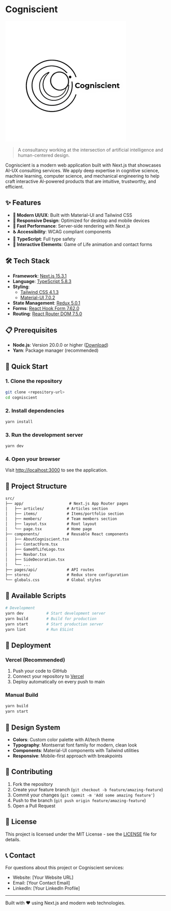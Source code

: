 # Cogniscient

![Cogniscient Logo](./public/cogniscient.png)

> A consultancy working at the intersection of artificial intelligence and human-centered design.

Cogniscient is a modern web application built with Next.js that showcases AI-UX consulting services. We apply deep expertise in cognitive science, machine learning, computer science, and mechanical engineering to help craft interactive AI-powered products that are intuitive, trustworthy, and efficient.

## ✨ Features

- **🎨 Modern UI/UX**: Built with Material-UI and Tailwind CSS
- **📱 Responsive Design**: Optimized for desktop and mobile devices  
- **🚀 Fast Performance**: Server-side rendering with Next.js
- **♿ Accessibility**: WCAG compliant components
- **🔧 TypeScript**: Full type safety
- **🎯 Interactive Elements**: Game of Life animation and contact forms

## 🛠️ Tech Stack

- **Framework**: [Next.js 15.3.1](https://nextjs.org/)
- **Language**: [TypeScript 5.8.3](https://www.typescriptlang.org/)
- **Styling**: 
  - [Tailwind CSS 4.1.3](https://tailwindcss.com/)
  - [Material-UI 7.0.2](https://mui.com/)
- **State Management**: [Redux 5.0.1](https://redux.js.org/)
- **Forms**: [React Hook Form 7.62.0](https://react-hook-form.com/)
- **Routing**: [React Router DOM 7.5.0](https://reactrouter.com/)

## 📋 Prerequisites

- **Node.js**: Version 20.0.0 or higher ([Download](https://nodejs.org/en/download/))
- **Yarn**: Package manager (recommended)

## 🚀 Quick Start

### 1. Clone the repository
```bash
git clone <repository-url>
cd cogniscient
```

### 2. Install dependencies
```bash
yarn install
```

### 3. Run the development server
```bash
yarn dev
```

### 4. Open your browser
Visit [http://localhost:3000](http://localhost:3000) to see the application.

## 📁 Project Structure

```
src/
├── app/                    # Next.js App Router pages
│   ├── articles/          # Articles section
│   ├── items/             # Items/portfolio section  
│   ├── members/           # Team members section
│   ├── layout.tsx         # Root layout
│   └── page.tsx           # Home page
├── components/            # Reusable React components
│   ├── AboutCogniscient.tsx
│   ├── ContactForm.tsx
│   ├── GameOfLifeLogo.tsx
│   ├── Navbar.tsx
│   ├── SideDecoration.tsx
│   └── ...
├── pages/api/             # API routes
├── stores/                # Redux store configuration
└── globals.css            # Global styles
```

## 🧪 Available Scripts

```bash
# Development
yarn dev          # Start development server
yarn build        # Build for production
yarn start        # Start production server
yarn lint         # Run ESLint
```

## 🚀 Deployment

### Vercel (Recommended)
1. Push your code to GitHub
2. Connect your repository to [Vercel](https://vercel.com)
3. Deploy automatically on every push to main

### Manual Build
```bash
yarn build
yarn start
```

## 🎨 Design System

- **Colors**: Custom color palette with AI/tech theme
- **Typography**: Montserrat font family for modern, clean look
- **Components**: Material-UI components with Tailwind utilities
- **Responsive**: Mobile-first approach with breakpoints

## 🤝 Contributing

1. Fork the repository
2. Create your feature branch (`git checkout -b feature/amazing-feature`)
3. Commit your changes (`git commit -m 'Add some amazing feature'`)
4. Push to the branch (`git push origin feature/amazing-feature`)
5. Open a Pull Request

## 📄 License

This project is licensed under the MIT License - see the [LICENSE](LICENSE) file for details.

## 📞 Contact

For questions about this project or Cogniscient services:

- Website: [Your Website URL]
- Email: [Your Contact Email]
- LinkedIn: [Your LinkedIn Profile]

---

Built with ❤️ using Next.js and modern web technologies.
